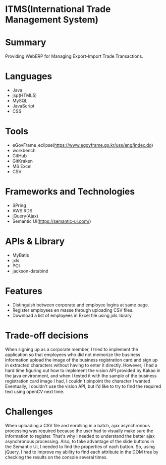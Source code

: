 # ITMS(International Trade Management System)

# Summary
Providing WebERP for Managing Export-Import Trade Transactions.

# Languages
* Java
* jsp(HTML5)
* MySQL
* JavaScript
* CSS

# Tools
* eGovFrame_eclipse(https://www.egovframe.go.kr/uss/eng/index.do)
* workbench
* GitHub
* GitKraken
* MS Excel
* CSV

# Frameworks and Technologies
* SPring
* AWS RDS
* jQuery(Ajax)
* Semantic UI(https://semantic-ui.com/)

# APIs & Library
* MyBatis
* jxls
* POI
* jackson-databind

# Features
* Distinguish between corporate and employee logins at same page.
* Register employees en masse through uploading CSV files.
* Download a list of employees in Excel file using jxls library

# Trade-off decisions
When signing up as a corporate member, I tried to implement the application so that employees who did not memorize the business information upload the image of the business registration card and sign up in extracted characters without having to enter it directly.
However, I had a hard time figuring out how to implement the vision API provided by Kakao in the java environment, and when I tested it with the sample of the business registration card image I had, I couldn't pinpoint the character I wanted.
Eventually, I couldn't use the vision API, but I'd like to try to find the required text using openCV next time.

# Challenges
When uploading a CSV file and enrolling in a batch, ajax asynchronous processing was required because the user had to visually make sure the information to register. That's why I needed to understand the better ajax asynchronous processing.
Also, to take advantage of the slide buttons in the Semantic UI, I needed to find the properties of each button. So, using jQuery, I had to improve my ability to find each attribute in the DOM tree by checking the results on the console several times.
